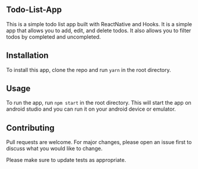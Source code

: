 ## Todo-List-App

This is a simple todo list app built with ReactNative and Hooks. It is a simple app that allows you to add, edit, and delete todos. It also allows you to filter todos by completed and uncompleted.

## Installation

To install this app, clone the repo and run `yarn` in the root directory.

## Usage

To run the app, run `npm start` in the root directory. This will start the app on android studio and you can run it on your android device or emulator.

## Contributing

Pull requests are welcome. For major changes, please open an issue first to discuss what you would like to change.

Please make sure to update tests as appropriate.
